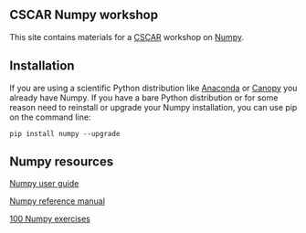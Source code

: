 ## CSCAR Numpy workshop

This site contains materials for a [CSCAR](http://cscar.research.umich.edu)
workshop on [Numpy](http://www.numpy.org).

## Installation

If you are using a scientific Python distribution like
[Anaconda](https://docs.continuum.io/anaconda/) or
[Canopy](https://www.enthought.com/products/canopy/) you already have
Numpy.  If you have a bare Python distribution or for some reason need
to reinstall or upgrade your Numpy installation, you can use pip on
the command line:

```
pip install numpy --upgrade
```

## Numpy resources

[Numpy user guide](https://docs.scipy.org/doc/numpy/user/index.html)

[Numpy reference manual](https://docs.scipy.org/doc/numpy/reference/index.html)

[100 Numpy exercises](https://github.com/rougier/numpy-100/blob/master/100%20Numpy%20exercises.md)
